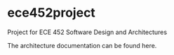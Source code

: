 # ece452project
Project for ECE 452 Software Design and Architectures

The architecture documentation can be found here.
